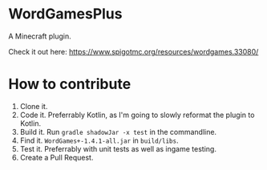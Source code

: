 # WordGamesPlus
A Minecraft plugin. 

Check it out here: https://www.spigotmc.org/resources/wordgames.33080/

# How to contribute

1. Clone it.
2. Code it. Preferrably Kotlin, as I'm going to slowly reformat the plugin to Kotlin. 
3. Build it. Run `gradle shadowJar -x test` in the commandline.
4. Find it. `WordGames+-1.4.1-all.jar` in `build/libs`. 
5. Test it. Preferrably with unit tests as well as ingame testing. 
6. Create a Pull Request. 
